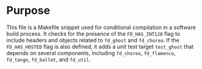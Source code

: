 # Purpose
This file is a Makefile snippet used for conditional compilation in a software build process. It checks for the presence of the `FD_HAS_INT128` flag to include headers and objects related to `fd_ghost` and `fd_choreo`. If the `FD_HAS_HOSTED` flag is also defined, it adds a unit test target `test_ghost` that depends on several components, including `fd_choreo`, `fd_flamenco`, `fd_tango`, `fd_ballet`, and `fd_util`.
